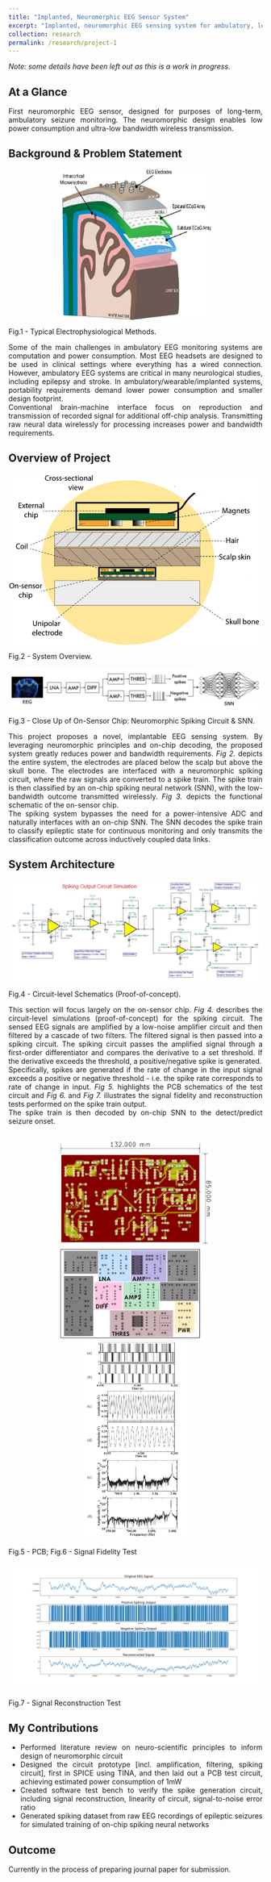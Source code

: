 ```yaml
---
title: "Implanted, Neuromorphic EEG Sensor System"
excerpt: "Implanted, neuromorphic EEG sensing system for ambulatory, long-term epilepsy monitoring.<br/><img src='/images/neuromorphic-eeg-overview.png' width='300'>"
collection: research
permalink: /research/project-1
---
```


<i>Note: some details have been left out as this is a work in progress.</i>

## At a Glance
<div style="text-align: justify">
First neuromorphic EEG sensor, designed for purposes of long-term, ambulatory seizure monitoring. The neuromorphic design enables low power consumption and ultra-low bandwidth wireless transmission.
</div>

## Background & Problem Statement

<p align="center">
  <img src="/images/neural-recording.png" alt="Neural Recording" width="300" height="300" style="vertical-align:middle"/>
  <figcaption>Fig.1 - Typical Electrophysiological Methods.</figcaption>
</p>

<div style="text-align: justify">
Some of the main challenges in ambulatory EEG monitoring systems are computation and power consumption. Most EEG headsets are designed to be used in clinical settings where everything has a wired connection. However, ambulatory EEG systems are  critical in many neurological studies, including epilepsy and stroke. In ambulatory/wearable/implanted systems, portability requirements demand lower power consumption and smaller design footprint.
</div>
<div style="text-align: justify">
Conventional brain-machine interface focus on reproduction and transmission of recorded signal for additional off-chip analysis. Transmitting raw neural data wirelessly for processing increases power and bandwidth requirements. 
</div>

## Overview of Project
<p align="center">
  <img src="/images/neuromorphic-eeg-overview.png" alt="Neuromorphic EEG Sensor System Overview" width="600" style="vertical-align:middle"/>
  <figcaption>Fig.2 - System Overview.</figcaption>
</p>
<p align="center">
  <img src="/images/neuromorphic-eeg-arch.png" alt="Neuromorphic EEG Sensor System Architecture" style="vertical-align:middle"/>
  <figcaption>Fig.3 - Close Up of On-Sensor Chip: Neuromorphic Spiking Circuit & SNN.</figcaption>
</p>

<div style="text-align: justify">
This project proposes a novel, implantable EEG sensing system. By leveraging neuromorphic principles and on-chip decoding, the proposed system greatly reduces power and bandwidth requirements. <i>Fig 2.</i> depicts the entire system, the electrodes are placed below the scalp but above the skull bone. The electrodes are interfaced with a neuromorphic spiking circuit, where the raw signals are converted to a spike train. The spike train is then classified by an on-chip spiking neural network (SNN), with the low-bandwidth outcome transmitted wirelessly. <i>Fig 3.</i> depicts the functional schematic of the on-sensor chip.
</div>
<div style="text-align: justify">
The spiking system bypasses the need for a power-intensive ADC and naturally interfaces with an on-chip SNN. The SNN decodes the spike train to classify epileptic state for continuous monitoring and only transmits the classification outcome across inductively coupled data links.
</div>

## System Architecture

<p align="center">
  <img src="/images/neuromorphic-eeg-circuit-schematics.png" alt="Circuit-level Schematics"/>
  <figcaption>Fig.4 - Circuit-level Schematics (Proof-of-concept).</figcaption>
</p>

<div style="text-align: justify">
This section will focus largely on the on-sensor chip. <i>Fig 4.</i> describes the circuit-level simulations (proof-of-concept) for the spiking circuit. The sensed EEG signals are amplified by a low-noise amplifier circuit and then filtered by a cascade of two filters. The filtered signal is then passed into a spiking circuit. The spiking circuit passes the amplified signal through a first-order differentiator and compares the derivative to a set threshold. If the derivative exceeds the threshold, a positive/negative spike is generated. 
</div>
<div style="text-align: justify">
Specifically, spikes are generated if the rate of change in the input signal exceeds a positive or negative threshold - i.e. the spike rate corresponds to rate of change in input. <i>Fig 5.</i> highlights the PCB schematics of the test circuit and <i>Fig 6.</i> and <i>Fig 7.</i> illustrates the signal fidelity and reconstruction tests performed on the spike train output.
</div>
<div style="text-align: justify">
The spike train is then decoded by on-chip SNN to the detect/predict seizure onset.
</div>
<br>
<p align="center">
  <img src="/images/neuromorphic-eeg-pcb.png" width="300" />
  <img src="/images/neuromorphic-eeg-signal-fidelity.png" width="208" /> 
  <figcaption>Fig.5 - PCB; Fig.6 - Signal Fidelity Test</figcaption>
</p>
<p align="center">
  <img src="/images/neuromorphic-eeg-signal-reconstruction.png" />
  <figcaption>Fig.7 - Signal Reconstruction Test</figcaption>
</p>

## My Contributions
* <div style="text-align: justify">Performed literature review on neuro-scientific principles to inform design of neuromorphic circuit</div>
* <div style="text-align: justify">Designed the circuit prototype [incl. amplification, filtering, spiking circuit], first in SPICE using TINA, and then laid out a PCB test circuit, achieving estimated power consumption of 1mW</div>
* <div style="text-align: justify">Created software test bench to verify the spike generation circuit, including signal reconstruction, linearity of circuit, signal-to-noise error ratio</div>
* <div style="text-align: justify">Generated spiking dataset from raw EEG recordings of epileptic seizures for simulated training of on-chip spiking neural networks</div>

## Outcome

Currently in the process of preparing journal paper for submission.